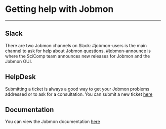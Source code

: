 # Getting help with Jobmon
---
## Slack
There are two Jobmon channels on Slack: #jobmon-users is the main channel to ask for help about Jobmon questions.
#jobmon-announce is where the SciComp team announces new releases for Jobmon and the Jobmon GUI.

## HelpDesk
Submitting a ticket is always a good way to get your Jobmon problems addressed or to ask for a consultation.
You can submit a new ticket [here](https://helpdesk.ihme.washington.edu/tickets/)

## Documentation
You can view the Jobmon documentation [here](https://scicomp-docs.ihme.washington.edu/jobmon/current/quickstart.html)
